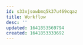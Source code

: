 ```yaml
---
id: s33xjsowbmq5k37u469cqaz
title: Workflow
desc: ''
updated: 1641853569794
created: 1641853333692
---
```



